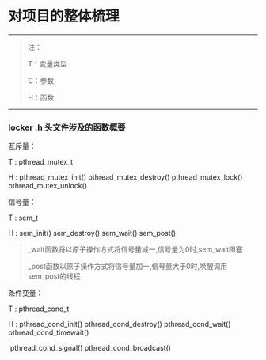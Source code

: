# 对项目的整体梳理

___

>注：
>
>T：变量类型
>
>C：参数
>
>H：函数

___



### locker .h 头文件涉及的函数概要

互斥量：

T :	pthread_mutex_t

H :	pthread_mutex_init()	pthread_mutex_destroy()	pthread_mutex_lock()	pthread_mutex_unlock()

信号量：

T :	sem_t

H :	sem_init()	sem_destroy()	sem_wait()	sem_post()

>_wait函数将以原子操作方式将信号量减一,信号量为0时,sem_wait阻塞
>
>_post函数以原子操作方式将信号量加一,信号量大于0时,唤醒调用sem_post的线程

条件变量：

T :	pthread_cond_t

H :	pthread_cond_init()	pthread_cond_destroy()	pthread_cond_wait()	pthread_cond_timewait()	

​		pthread_cond_signal()	pthread_cond_broadcast()

>
>
>







